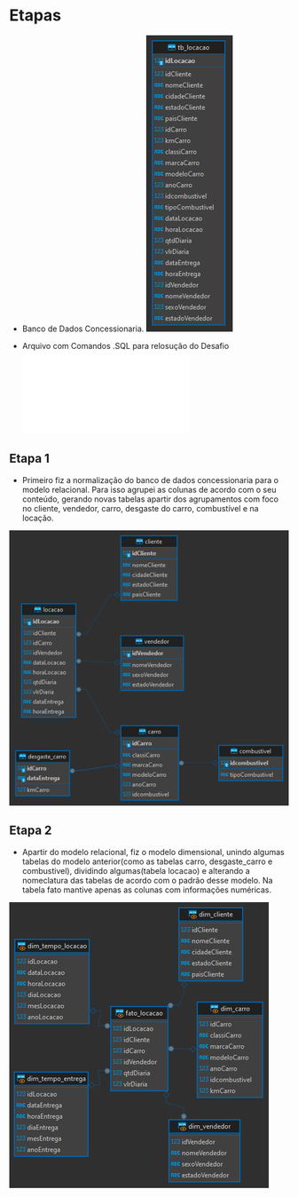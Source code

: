 # Etapas

- Banco de Dados Concessionaria.
![Banco de Dados Concessionaria](../evidencias/concessionaria.sqlite.png)


- Arquivo com Comandos .SQL para relosução do Desafio
![Arquivo .SQL](../Desafio/etapa-1/desafio.sql)


## Etapa 1
- Primeiro fiz a normalização do banco de dados concessionaria para o modelo relacional. Para isso agrupei as colunas de acordo com o seu conteúdo, gerando novas tabelas apartir dos agrupamentos com foco no cliente, vendedor, carro, desgaste do carro, combustível e na locação.

![Etapa I](../Desafio/etapa-1/modelo_relacional.png)


## Etapa 2
- Apartir do modelo relacional, fiz o modelo dimensional, unindo algumas tabelas do modelo anterior(como as tabelas carro, desgaste_carro e combustivel), dividindo algumas(tabela locacao) e alterando a nomeclatura das tabelas de acordo com o padrão desse modelo. Na tabela fato mantive apenas as colunas com informações numéricas.

![Etapa II](../Desafio/etapa-2/modelo_dimensional.png)

